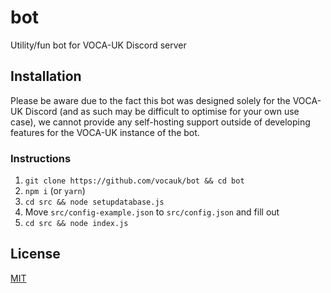 # bot
Utility/fun bot for VOCA-UK Discord server

## Installation
Please be aware due to the fact this bot was designed solely for the VOCA-UK Discord (and as such may be difficult to optimise for your own use case), we cannot provide any self-hosting support outside of
developing features for the VOCA-UK instance of the bot.
### Instructions
1. ``git clone https://github.com/vocauk/bot && cd bot``
2. ``npm i`` (or ``yarn``)
3. ``cd src && node setupdatabase.js``
4. Move ``src/config-example.json`` to ``src/config.json`` and fill out
5. ``cd src && node index.js``

## License
[MIT](LICENSE)
